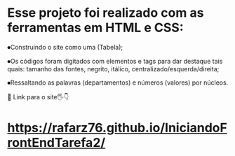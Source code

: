 # Esse projeto foi realizado com as ferramentas em HTML e CSS:

⏺Construindo o site como uma (Tabela);

⏺Os códigos foram digitados com elementos e tags para dar destaque tais quais: tamanho das fontes, negrito, itálico, centralizado/esquerda/direita;

⏺Ressaltando as palavras (departamentos) e números (valores) por núcleos.

💠 Link para o site🖐👇

#  https://rafarz76.github.io/IniciandoFrontEndTarefa2/

